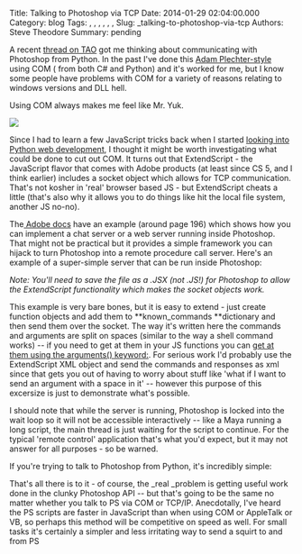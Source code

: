 Title: Talking to Photoshop via TCP
Date: 2014-01-29 02:04:00.000
Category: blog
Tags: , , , , , , 
Slug: _talking-to-photoshop-via-tcp
Authors: Steve Theodore
Summary: pending

A recent [thread on TAO](http://tech-artists.org/forum/showthread.php?4481-Communicating-between-Photoshop-and-Maya-\(Python\)) got me thinking about communicating with Photoshop from Python. In the past I've done this [Adam Plechter-style](http://techarttiki.blogspot.com/2008/08/photoshop-scripting-with-python.html) using COM ( from both C# and Python) and it's worked for me, but I know some people have problems with COM for a variety of reasons relating to windows versions and DLL hell.  


Using COM always makes me feel like Mr. Yuk.

  


[![](http://www.calebsimpson.com/wp-content/uploads/2013/11/YuckFace.gif)](http://www.calebsimpson.com/wp-content/uploads/2013/11/YuckFace.gif)

  


Since I had to learn a few JavaScript tricks back when I started [looking into Python web development](http://techartsurvival.blogspot.com/2013/12/and-i-thought-we-had-it-bad.html), I thought it might be worth investigating what could be done to cut out COM.  It turns out that ExtendScript - the JavaScript flavor that comes with Adobe products (at least since CS 5, and I think earlier) includes a socket object which allows for TCP communication.  That's not kosher in 'real' browser based JS - but ExtendScript cheats a little (that's also why it allows you to do things like hit the local file system, another JS no-no).

  


The[ Adobe docs](https://wwwimages2.adobe.com/content/dam/Adobe/en/products/indesign/pdfs/JavaScriptToolsGuide_CS5.pdf) have an example (around page 196) which shows how you can implement a chat server or a web server running inside Photoshop. That might not be practical but it provides a simple framework you can hijack to turn Photoshop into a remote procedure call server.  Here's an example of a super-simple server that can be run inside Photoshop:

_Note: You'll need to save the file as a .JSX (not .JS!) for Photoshop to allow the ExtendScript functionality which makes the socket objects work._  


  
This example is very bare bones, but it is easy to extend - just create function objects and add them to **known_commands **dictionary and then send them over the socket. The way it's written here the commands and arguments are split on spaces (similar to the way a shell command works) -- if you need to get at them in your JS functions you can [get at them using the arguments() keyword:](http://stackoverflow.com/a/2141530/1936075).  For serious work I'd probably use the ExtendScript XML object and send the commands and responses as xml since that gets you out of having to worry about stuff like 'what if I want to send an argument with a space in it' -- however this purpose of this excersize is just to demonstrate what's possible.  
  
I should note that while the server is running, Photoshop is locked into the wait loop so it will not be accessible interactively -- like a Maya running a long script, the main thread is just waiting for the script to continue. For the typical 'remote control' application that's what you'd expect, but it may not answer for all purposes - so be warned.  
  
If you're trying to talk to Photoshop from Python, it's incredibly simple:  
  
  
That's all there is to it - of course, the _real _problem is getting useful work done in the clunky Photoshop API -- but that's going to be the same no matter whether you talk to PS via COM or TCP/IP.  Anecdotally, I've heard the PS scripts are faster in JavaScript than when using COM or AppleTalk or VB, so perhaps this method will be competitive on speed as well.  For small tasks it's certainly a simpler and less irritating way to send a squirt to and from PS 

